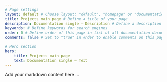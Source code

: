 ```yaml
---
# Page settings
layout: default # Choose layout: "default", "homepage" or "documentation-archive"
title: Projects main page # Define a title of your page
description: Documentation single — Description # Define a description of your page
keywords: # Define keywords for search engines
order: 0 # Define order of this page in list of all documentation documents
comments: false # Set to "true" in order to enable comments on this page. Make sure you properly setup "disqus_forum_shortname" variable in "_config.yml"

# Hero section
hero:
    title: Projects main page
    text: Documentation single — Text
---
```


Add your markdown content here ...

